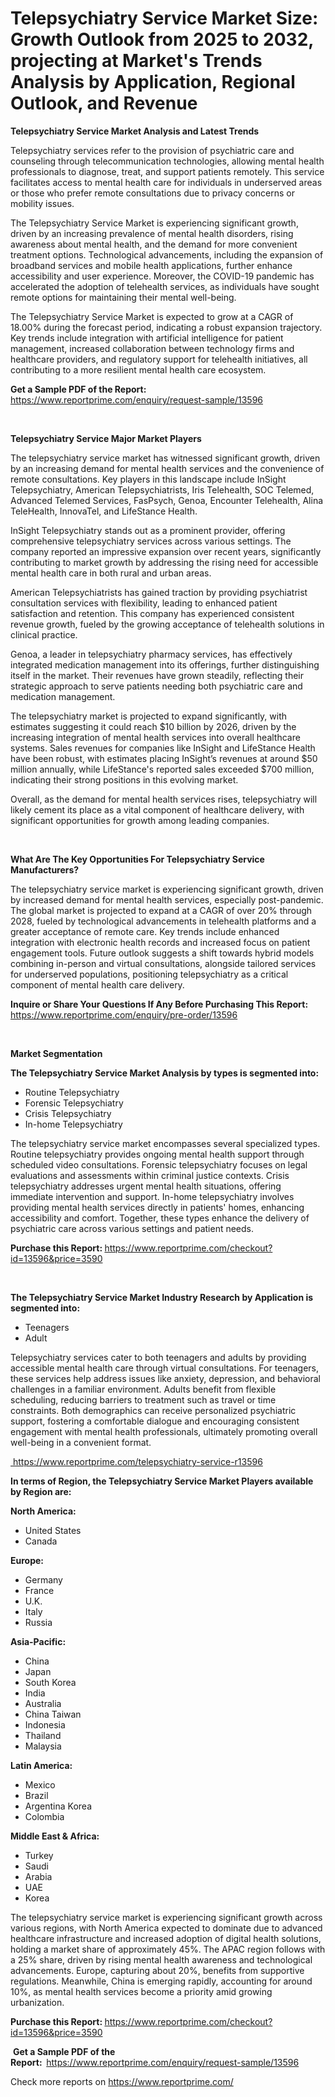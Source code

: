 <p><h1>Telepsychiatry Service Market Size: Growth Outlook from 2025 to 2032, projecting at Market's Trends Analysis by Application, Regional Outlook, and Revenue</h1></p><p><strong>Telepsychiatry Service Market Analysis and Latest Trends</strong></p>
<p><p>Telepsychiatry services refer to the provision of psychiatric care and counseling through telecommunication technologies, allowing mental health professionals to diagnose, treat, and support patients remotely. This service facilitates access to mental health care for individuals in underserved areas or those who prefer remote consultations due to privacy concerns or mobility issues. </p><p>The Telepsychiatry Service Market is experiencing significant growth, driven by an increasing prevalence of mental health disorders, rising awareness about mental health, and the demand for more convenient treatment options. Technological advancements, including the expansion of broadband services and mobile health applications, further enhance accessibility and user experience. Moreover, the COVID-19 pandemic has accelerated the adoption of telehealth services, as individuals have sought remote options for maintaining their mental well-being.</p><p>The Telepsychiatry Service Market is expected to grow at a CAGR of 18.00% during the forecast period, indicating a robust expansion trajectory. Key trends include integration with artificial intelligence for patient management, increased collaboration between technology firms and healthcare providers, and regulatory support for telehealth initiatives, all contributing to a more resilient mental health care ecosystem.</p></p>
<p><strong>Get a Sample PDF of the Report:&nbsp;</strong> <a href="https://www.reportprime.com/enquiry/request-sample/13596?utm_campaign=3001&utm_medium=2&utm_source=Github&utm_content=ia&utm_term=20032025&utm_id=telepsychiatry-service">https://www.reportprime.com/enquiry/request-sample/13596</a></p>
<p>&nbsp;</p>
<p><strong>Telepsychiatry Service Major Market Players</strong></p>
<p><p>The telepsychiatry service market has witnessed significant growth, driven by an increasing demand for mental health services and the convenience of remote consultations. Key players in this landscape include InSight Telepsychiatry, American Telepsychiatrists, Iris Telehealth, SOC Telemed, Advanced Telemed Services, FasPsych, Genoa, Encounter Telehealth, Alina TeleHealth, InnovaTel, and LifeStance Health.</p><p>InSight Telepsychiatry stands out as a prominent provider, offering comprehensive telepsychiatry services across various settings. The company reported an impressive expansion over recent years, significantly contributing to market growth by addressing the rising need for accessible mental health care in both rural and urban areas.</p><p>American Telepsychiatrists has gained traction by providing psychiatrist consultation services with flexibility, leading to enhanced patient satisfaction and retention. This company has experienced consistent revenue growth, fueled by the growing acceptance of telehealth solutions in clinical practice.</p><p>Genoa, a leader in telepsychiatry pharmacy services, has effectively integrated medication management into its offerings, further distinguishing itself in the market. Their revenues have grown steadily, reflecting their strategic approach to serve patients needing both psychiatric care and medication management.</p><p>The telepsychiatry market is projected to expand significantly, with estimates suggesting it could reach $10 billion by 2026, driven by the increasing integration of mental health services into overall healthcare systems. Sales revenues for companies like InSight and LifeStance Health have been robust, with estimates placing InSight’s revenues at around $50 million annually, while LifeStance's reported sales exceeded $700 million, indicating their strong positions in this evolving market.</p><p>Overall, as the demand for mental health services rises, telepsychiatry will likely cement its place as a vital component of healthcare delivery, with significant opportunities for growth among leading companies.</p></p>
<p>&nbsp;</p>
<p><strong>What Are The Key Opportunities For Telepsychiatry Service Manufacturers?</strong></p>
<p><p>The telepsychiatry service market is experiencing significant growth, driven by increased demand for mental health services, especially post-pandemic. The global market is projected to expand at a CAGR of over 20% through 2028, fueled by technological advancements in telehealth platforms and a greater acceptance of remote care. Key trends include enhanced integration with electronic health records and increased focus on patient engagement tools. Future outlook suggests a shift towards hybrid models combining in-person and virtual consultations, alongside tailored services for underserved populations, positioning telepsychiatry as a critical component of mental health care delivery.</p></p>
<p><strong>Inquire or Share Your Questions If Any Before Purchasing This Report:</strong> <a href="https://www.reportprime.com/enquiry/pre-order/13596?utm_campaign=3001&utm_medium=2&utm_source=Github&utm_content=ia&utm_term=20032025&utm_id=telepsychiatry-service">https://www.reportprime.com/enquiry/pre-order/13596</a></p>
<p>&nbsp;</p>
<p><strong>Market Segmentation</strong></p>
<p><strong>The Telepsychiatry Service Market Analysis by types is segmented into:</strong></p>
<p><ul><li>Routine Telepsychiatry</li><li>Forensic Telepsychiatry</li><li>Crisis Telepsychiatry</li><li>In-home Telepsychiatry</li></ul></p>
<p><p>The telepsychiatry service market encompasses several specialized types. Routine telepsychiatry provides ongoing mental health support through scheduled video consultations. Forensic telepsychiatry focuses on legal evaluations and assessments within criminal justice contexts. Crisis telepsychiatry addresses urgent mental health situations, offering immediate intervention and support. In-home telepsychiatry involves providing mental health services directly in patients' homes, enhancing accessibility and comfort. Together, these types enhance the delivery of psychiatric care across various settings and patient needs.</p></p>
<p><strong>Purchase this Report:&nbsp;</strong><a href="https://www.reportprime.com/checkout?id=13596&price=3590&utm_campaign=3001&utm_medium=2&utm_source=Github&utm_content=ia&utm_term=20032025&utm_id=telepsychiatry-service">https://www.reportprime.com/checkout?id=13596&price=3590</a></p>
<p>&nbsp;</p>
<p><strong>The Telepsychiatry Service Market Industry Research by Application is segmented into:</strong></p>
<p><ul><li>Teenagers</li><li>Adult</li></ul></p>
<p><p>Telepsychiatry services cater to both teenagers and adults by providing accessible mental health care through virtual consultations. For teenagers, these services help address issues like anxiety, depression, and behavioral challenges in a familiar environment. Adults benefit from flexible scheduling, reducing barriers to treatment such as travel or time constraints. Both demographics can receive personalized psychiatric support, fostering a comfortable dialogue and encouraging consistent engagement with mental health professionals, ultimately promoting overall well-being in a convenient format.</p></p>
<p><a href="https://www.reportprime.com/telepsychiatry-service-r13596?utm_campaign=3001&utm_medium=2&utm_source=Github&utm_content=ia&utm_term=20032025&utm_id=telepsychiatry-service">&nbsp;https://www.reportprime.com/telepsychiatry-service-r13596</a></p>
<p><strong>In terms of Region, the Telepsychiatry Service Market Players available by Region are:</strong></p>
<p>
    <p> <strong> North America: </strong>
        <ul>
            <li>United States</li>
            <li>Canada</li>
        </ul>
        </p> 
    <p> <strong> Europe: </strong>
        <ul>
            <li>Germany</li>
            <li>France</li>
            <li>U.K.</li>
            <li>Italy</li>
            <li>Russia</li>
        </ul>
        </p> 
    <p> <strong> Asia-Pacific: </strong>
        <ul>
            <li>China</li>
            <li>Japan</li>
            <li>South Korea</li>
            <li>India</li>
            <li>Australia</li>
            <li>China Taiwan</li>
            <li>Indonesia</li>
            <li>Thailand</li>
            <li>Malaysia</li>
        </ul>
        </p> 
    <p> <strong> Latin America: </strong>
        <ul>
            <li>Mexico</li>
            <li>Brazil</li>
            <li>Argentina Korea</li>
            <li>Colombia</li>
        </ul>
        </p> 
    <p> <strong> Middle East & Africa: </strong>
        <ul>
            <li>Turkey</li>
            <li>Saudi</li>
            <li>Arabia</li>
            <li>UAE</li>
            <li>Korea</li>
        </ul>
    </p>
    </p>
<p><p>The telepsychiatry service market is experiencing significant growth across various regions, with North America expected to dominate due to advanced healthcare infrastructure and increased adoption of digital health solutions, holding a market share of approximately 45%. The APAC region follows with a 25% share, driven by rising mental health awareness and technological advancements. Europe, capturing about 20%, benefits from supportive regulations. Meanwhile, China is emerging rapidly, accounting for around 10%, as mental health services become a priority amid growing urbanization.</p></p>
<p><strong>Purchase this Report: </strong><a href="https://www.reportprime.com/checkout?id=13596&price=3590&utm_campaign=3001&utm_medium=2&utm_source=Github&utm_content=ia&utm_term=20032025&utm_id=telepsychiatry-service">https://www.reportprime.com/checkout?id=13596&price=3590</a></p>
<p>&nbsp;<strong>Get a Sample PDF of the Report:&nbsp;&nbsp;</strong><a href="https://www.reportprime.com/enquiry/request-sample/13596?utm_campaign=3001&utm_medium=2&utm_source=Github&utm_content=ia&utm_term=20032025&utm_id=telepsychiatry-service">https://www.reportprime.com/enquiry/request-sample/13596</a></p>
<p><strong></strong></p>
<p>Check more reports on <a href="https://www.reportprime.com/?utm_campaign=3001&utm_medium=2&utm_source=Github&utm_content=ia&utm_term=20032025&utm_id=telepsychiatry-service">https://www.reportprime.com/</a></p>